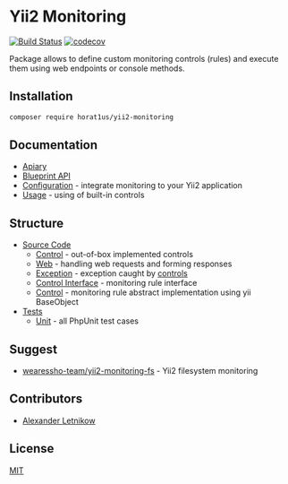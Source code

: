 # Yii2 Monitoring
[![Build Status](https://travis-ci.org/Horat1us/yii2-monitoring.svg?branch=master)](https://travis-ci.org/Horat1us/yii2-monitoring)
[![codecov](https://codecov.io/gh/horat1us/yii2-monitoring/branch/master/graph/badge.svg)](https://codecov.io/gh/horat1us/yii2-monitoring)

Package allows to define custom monitoring controls (rules) and execute them using web endpoints or console methods.
 
## Installation
```bash
composer require horat1us/yii2-monitoring
```

## Documentation
- [Apiary](https://yii2monitoring.docs.apiary.io/#)
- [Blueprint API](./apiary.apib)
- [Configuration](./docs/CONFIGURE.md) - integrate monitoring to your Yii2 application
- [Usage](./docs/USAGE.md) - using of built-in controls

## Structure

- [Source Code](./src)
    - [Control](./src/Control) - out-of-box implemented controls
    - [Web](./src/Web) - handling web requests and forming responses
    - [Exception](./src/Exception.php) - exception caught by [controls](./src/ControlInterface.php)
    - [Control Interface](./src/ControlInterface.php) - monitoring rule interface
    - [Control](./src/Control.php) - monitoring rule abstract implementation using yii BaseObject
- [Tests](./tests/)
    - [Unit](./tests/Unit) - all PhpUnit test cases

## Suggest
- [wearessho-team/yii2-monitoring-fs](https://github.com/wearesho-team/yii2-monitoring-fs) - Yii2 filesystem monitoring

## Contributors
- [Alexander <horat1us> Letnikow](mailto:reclamme@gmail.com)

## License
[MIT](./LICENSE)
